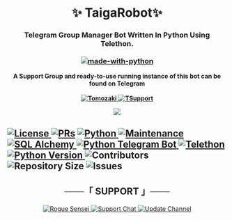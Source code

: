 <h1 align="center"> 
    ✨ TaigaRobot✨
</h1>
<h3 align="center"> 
    Telegram Group Manager Bot Written In Python Using Telethon.<br><br>

   <a href="https://python.org">
        <img src="http://forthebadge.com/images/badges/made-with-python.svg" alt="made-with-python">
    </a>
    </h3>
<p align="center">
    <b> A Support Group and ready-to-use running instance of this bot can be found on Telegram <br><br>
<a href="https://t.me/Taigarobot"> <img src="https://img.shields.io/badge/Taiga-Robot-blue?style=for-the-badge&logo=telegram" alt="Tomozaki" /> </a>       <a href="https://t.me/senseisupportgroup"> <img src="https://img.shields.io/badge/Telegram-Support-orange?style=for-the-badge&logo=telegram" alt="TSupport" /> </a> </b>
</p>
<p align="center">
  <img src="https://telegra.ph/file/159385003a6198fe4f630.jpg"> 
</p>


    
<h2 align="left">
    
<a href="https://github.com/TomozakiOp/TaigaRobot/blob/master/LICENSE"> <img src="https://img.shields.io/badge/License-GPLv3-blueviolet?style=for-the-badge" alt="License" /> </a>
<a href="https://makeapullrequest.com"> <img src="https://img.shields.io/badge/PRs-Welcome-yellow?style=for-the-badge" alt="PRs" /></a>
<a href="https://www.python.org/"> <img src="https://img.shields.io/badge/Made%20With-Python-orange?style=for-the-badge&logo=python" alt="Python" /> </a>
<a href="https://GitHub.com/TomozakiOp/TaigaRobot"> <img src="https://img.shields.io/badge/Maintained-Yes-Blue?style=for-the-badge" alt="Maintenance" /> </a>
<a href="https://docs.sqlalchemy.org/en/14/"> <img src="https://img.shields.io/badge/SQL%20Alchemy-1.4.29-green?style=for-the-badge" alt="SQL Alchemy" /> </a>
<a href="https://python-telegram-bot.org"> <img src="https://img.shields.io/badge/PTB-13.11-lightgrey?style=for-the-badge&logo=github" alt="Python Telegram Bot" /> </a>
<a href="https://docs.telethon.dev"> <img src="https://img.shields.io/badge/Telethon-1.23.0-red?style=for-the-badge&logo=github" alt="Telethon" /> </a>
<a href="https://docs.python.org"> <img src="https://img.shields.io/badge/Python-3.10.6-purple?style=for-the-badge&logo=python" alt="Python Version" /> </a>
    <img src="https://img.shields.io/github/contributors/tomozakiOp/TaigaRobot?style=for-the-badge&logo=appveyor" alt="Contributors"/>
    <img src="https://img.shields.io/github/repo-size/TomozakiOp/TaigaRobot?style=for-the-badge&logo=appveyor" alt="Repository Size"/>
    <img src="https://img.shields.io/github/issues/TomozakiOp/TaigaRobot?style=for-the-badge&logo=appveyor" alt="Issues"/>
</p>

<h2 align="center">
───「 SUPPORT 」───
</h2>    

<p align="center">
<a href="https://telegram.dog/RogueSensei"> <img src="https://img.shields.io/badge/Rogue%20Sensei-User-green?style=for-the-badge&logo=telegram" alt="Rogue Sensei" /> </a>
<a href="https://t.me/SenseiSupportGroup"> <img src="https://img.shields.io/badge/Support-Chat-green?style=for-the-badge&logo=telegram" alt="Support Chat" /> </a>
<a href="https://t.me/SenseiUpdates"> <img src="https://img.shields.io/badge/Update-Channel-green?style=for-the-badge&logo=telegram" alt="Update Channel" /> </a>
</p>
